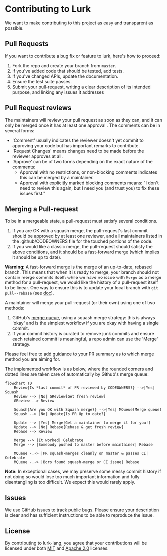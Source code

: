 # Contributing to Lurk

We want to make contributing to this project as easy and transparent as possible.

## Pull Requests
If you want to contribute a bug fix or feature to lurk, here's how to proceed:

1. Fork the repo and create your branch from `master`.
2. If you've added code that should be tested, add tests.
3. If you've changed APIs, update the documentation.
4. Ensure the test suite passes.
5. Submit your pull-request, writing a clear description of its intended purpose, and linking any issues it addresses

## Pull Request reviews

The maintainers will review your pull request as soon as they can, and it can only be merged once it has at least one approval . The comments can be in several forms:

- 'Comment' usually indicates the reviewer doesn't yet commit to approving your code but has important remarks to contribute.
- 'Request Changes' means changes need to be made before the reviewer approves at all.
- 'Approve' can be of two forms depending on the exact nature of the comments:
    -  Approval with no restrictions, or non-blocking comments indicates this can be merged by a maintainer.
    -  Approval with explicitly marked blocking comments means: "I don't need to review this again, but I need you (and trust you) to fix these issues first."

## Merging a Pull-request

To be in a mergeable state, a pull-request must satisfy several conditions.

1. If you are OK with a squash merge, the pull-request's last commit should be approved by at least one reviewer, and all maintainers listed in the .github/CODEOWNERS file for the touched portions of the code.
2. If you would like a classic merge, the pull-request should satisfy the above conditions, and it should be a fast-forward merge (which implies it should be up to date).

**Warning:** A fast-forward merge is the merge of an up-to-date, rebased branch. This means that when it is ready to merge, your branch should not contain merge commits itself: while we have no issue with `Merge` as a merge method for a pull-request, we would like the history of a pull-request itself to be linear. One way to ensure this is to update your local branch with `git pull--rebase` (see [doc](https://www.git-scm.com/docs/git-pull)).

A maintainer will merge your pull-request (or their own) using one of two methods:
1.  GitHub's [merge queue](https://github.blog/changelog/2023-02-08-pull-request-merge-queue-public-beta/), using a squash merge strategy: this is always 'okay' and is the simplest workflow if you are okay with having a single commit.
2.  If your commit history is curated to remove junk commits and ensure each retained commit is meaningful, a repo admin can use the 'Merge' strategy.

Please feel free to add guidance to your PR summary as to which merge method you are aiming for.

The implemented workflow is as below, where the rounded corners and dotted lines are taken care of automatically by Github's merge queue:
```mermaid
flowchart TD
    Review{Is *last commit* of PR reviewed by CODEOWNERS?} -->|Yes| Squash
    Review --> |No| GReview[Get fresh review]
    GReview --> Review

    Squash{Are you OK with Squash merge?} -->|Yes| MQueue(Merge queue)
    Squash --> |No| Update{Is PR Up to date?}

    Update --> |Yes| Merge[Get a maintainer to merge it for you!]
    Update --> |No| Rebase[Rebase & get fresh review]
    Rebase --> Review

    Merge --> |It worked| Celebrate
    Merge --> |Somebody pushed to master before maintainer| Rebase

    MQueue -.-> |PR squash-merges cleanly on master & passes CI| Celebrate
    MQueue -.-> |Bors found squash-merge or CI issue| Rebase
```

**Note:** In exceptional cases, we may preserve some messy commit history if not doing so would lose too much important information and fully disentangling is too difficult. We expect this would rarely apply.

## Issues
We use GitHub issues to track public bugs. Please ensure your description is clear and has sufficient instructions to be able to reproduce the issue.

## License
By contributing to lurk-lang, you agree that your contributions will be licensed under both [MIT](https://opensource.org/licenses/MIT) and [Apache 2.0](http://www.apache.org/licenses/LICENSE-2.0) licenses.
